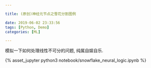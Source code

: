 ```yaml
---

title: (原创)神经元节点之雪花分割图例

date: 2019-06-02 23:33:56
tags: [Python, Demo]
categories: [ML]

---
```


模拟一下如何处理线性不可分的问题, 纯属自娱自乐.

<!-- more -->

{% asset_jupyter python3 notebook/snowflake_neural_logic.ipynb %}


